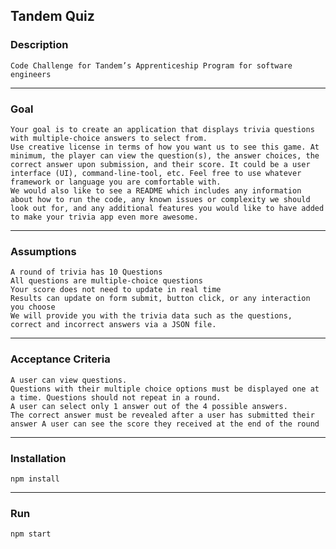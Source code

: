 ## Tandem Quiz

### Description

    Code Challenge for Tandem’s Apprenticeship Program for software engineers

---

### Goal

    Your goal is to create an application that displays trivia questions with multiple-choice answers to select from.
    Use creative license in terms of how you want us to see this game. At minimum, the player can view the question(s), the answer choices, the correct answer upon submission, and their score. It could be a user interface (UI), command-line-tool, etc. Feel free to use whatever framework or language you are comfortable with.
    We would also like to see a README which includes any information about how to run the code, any known issues or complexity we should look out for, and any additional features you would like to have added to make your trivia app even more awesome.

---

### Assumptions

    A round of trivia has 10 Questions
    All questions are multiple-choice questions
    Your score does not need to update in real time
    Results can update on form submit, button click, or any interaction you choose
    We will provide you with the trivia data such as the questions, correct and incorrect answers via a JSON file.

---

### Acceptance Criteria

    A user can view questions.
    Questions with their multiple choice options must be displayed one at a time. Questions should not repeat in a round.
    A user can select only 1 answer out of the 4 possible answers.
    The correct answer must be revealed after a user has submitted their answer A user can see the score they received at the end of the round

---

### Installation

    npm install

---

### Run

    npm start
